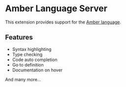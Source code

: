 # Amber Language Server

This extension provides support for the [Amber language](https://amber-lang.com/).

## Features

* Syntax highlighting
* Type checking
* Code auto completion
* Go to definition
* Documentation on hover

And many more...
